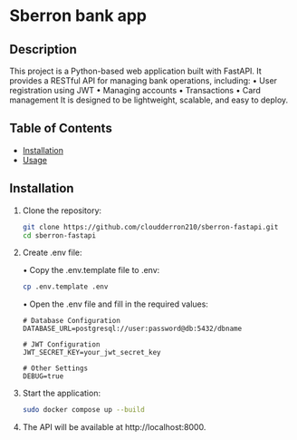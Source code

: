 # Sberron bank app


## Description
This project is a Python-based web application built with FastAPI. It provides a RESTful API for managing bank operations, including: 
• User registration using JWT
• Managing accounts 
• Transactions
• Card management
It is designed to be lightweight, scalable, and easy to deploy.

## Table of Contents
- [Installation](#installation)
- [Usage](#usage)

## Installation
1. Clone the repository:
   ```bash
   git clone https://github.com/cloudderron210/sberron-fastapi.git
   cd sberron-fastapi
   ```
   
2.  Create .env file:

    • Copy the .env.template file to .env:
    ```bash
    cp .env.template .env

    ```
    • Open the .env file and fill in the required values:

    ```env
    # Database Configuration
    DATABASE_URL=postgresql://user:password@db:5432/dbname

    # JWT Configuration
    JWT_SECRET_KEY=your_jwt_secret_key

    # Other Settings
    DEBUG=true
    ```
    
3. Start the application:
    
   ```bash
   sudo docker compose up --build
   ```
   
4. The API will be available at http://localhost:8000.


    


